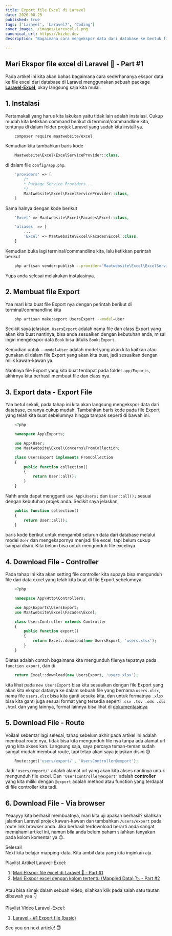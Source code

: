 ```yaml
---
title: Export file Excel di Laravel
date: 2020-08-25
published: true
tags: ['Laravel', 'Laravel7', 'Coding']
cover_image: ./images/Larexcel-1.png
canonical_url: https://hizbe.dev
description: "Bagaimana cara mengekspor data dari database ke bentuk file excel? Kita akan bahas dasar atau basic nya disini menggunakan sebuah package. Lets do it!"

---
```


<i class="fa fa-quote-left fa-3x fa-pull-left" aria-hidden="true"></i>
<h2>Mari Ekspor file excel di Laravel 📁 - Part #1</h2>

Pada artikel ini kita akan bahas bagaimana cara sederhananya ekspor data ke file excel dari database di Laravel menggunakan sebuah package [**Laravel-Excel**](https://github.com/maatwebsite/Laravel-Excel), okay langsung saja kita mulai.

## 1.  Instalasi

Pertamakali yang harus kita lakukan yaitu tidak lain adalah instalasi. Cukup mudah kita ketikkan command berikut di terminal/commandline kita, tentunya di dalam folder projek Laravel yang sudah kita install ya.

```bash
    composer require maatwebsite/excel
```

Kemudian kita tambahkan baris kode
```php
    Maatwebsite\Excel\ExcelServiceProvider::class,
```
di dalam file `config/app.php`.

```php
    'providers' => [
        /*
        * Package Service Providers...
        */
        Maatwebsite\Excel\ExcelServiceProvider::class,
    ]
```

Sama halnya dengan kode berikut
```php
    'Excel' => Maatwebsite\Excel\Facades\Excel::class,
```

```php
    'aliases' => [
        ...
        'Excel' => Maatwebsite\Excel\Facades\Excel::class,
    ]
```

Kemudian buka lagi terminal/commandline kita, lalu ketikkan perintah berikut

```bash
    php artisan vendor:publish --provider="Maatwebsite\Excel\ExcelServiceProvider"
```

Yups anda selesai melakukan instalasinya.

## 2.  Membuat file Export

Yaa mari kita buat file Export nya dengan perintah berikut di terminal/commandline kita

```bash
    php artisan make:export UsersExport --model=User
```
Sedikit saya jelaskan, `UsersExport` adalah nama file dan class Export yang akan kita buat nantinya, bisa anda sesuaikan dengan kebutuhan anda, misal ingin mengekspor data `Book` bisa ditulis `BooksExport`.

Kemudian untuk `--model=User` adalah model yang akan kita kaitkan atau gunakan di dalam file Export yang akan kita buat, jadi sesuaikan dengan milik kawan-kawan ya.

Nantinya file Export yang kita buat terdapat pada folder `app/Exports`, akhirnya kita berhasil membuat file dan class nya.

## 3.  Export data - Export File

Yaa betul sekali, pada tahap ini kita akan langsung mengekspor data dari database, caranya cukup mudah. Tambahkan baris kode pada file Export yang telah kita buat sebelumnya hingga tampak seperti di bawah ini.

```php
    <?php

    namespace App\Exports;

    use App\User;
    use Maatwebsite\Excel\Concerns\FromCollection;

    class UsersExport implements FromCollection
    {
        public function collection()
        {
            return User::all();
        }
    }
```

Nahh anda dapat mengganti `use App\Users;` dan `User::all();` sesuai dengan kebutuhan projek anda.
Sedikit saya jelaskan,

```php
    public function collection()
    {
        return User::all();
    }
```
baris kode berikut untuk mengambil seluruh data dari database melalui model `User` dan mengekspornya menjadi file excel, tapi belum cukup sampai disini. Kita belum bisa untuk mengunduh file excelnya.

## 4.  Download File - Controller

Pada tahap ini kita akan setting file controller kita supaya bisa mengunduh file dari data excel yang telah kita buat di file Export sebelumnya.

```php
    <?php

    namespace App\Http\Controllers;

    use App\Exports\UsersExport;
    use Maatwebsite\Excel\Facades\Excel;

    class UsersController extends Controller 
    {
        public function export() 
        {
            return Excel::download(new UsersExport, 'users.xlsx');
        }
    }
```
Diatas adalah contoh bagaimana kita mengunduh filenya tepatnya pada `function export`, dan di
```php
    return Excel::download(new UsersExport, 'users.xlsx');
```
kita lihat pada `new UsersExport` bisa kita sesuaikan dengan file Export yang akan kita ekspor datanya ke dalam sebuah file yang bernama `users.xlsx`, nama file `users.xlsx` bisa kita ganti sesuka kita, dan untuk formatnya `.xlsx` bisa kita ganti juga sesuai format yang tersedia seperti `.csv .tsv .ods .xls .html` dan yang lainnya, format lainnya bisa lihat di [dokumentasinya](https://docs.laravel-excel.com/3.1/exports/export-formats.html)

## 5.  Download File - Route

Voilaa! sebentar lagi selesai, tahap sebelum akhir pada artikel ini adalah membuat route nya, tidak bisa kita mengunduh file nya tanpa ada alamat url yang kita akses kan. Langsung saja, saya percaya teman-teman sudah sangat mudah membuat route, tapi tetap akan saya jelaskan disini 😅.

```php
    Route::get('users/export/', 'UsersController@export');
```

Jadi `'users/export/'` adalah alamat url yang akan kita akses nantinya untuk mengunduh file excel. Dan `'UsersController@export'` adalah **controller** yang kita miliki dengan `@export` adalah method atau function yang terdapat di file controller kita tadi.

## 6.  Download File - Via browser

Yeaayyy kita berhasil membuatnya, mari kita uji apakah berhasil? silahkan jalankan Laravel projek kawan-kawan dan tambahkan `/users/export` pada route link browser anda. Jika berhasil terdownload berarti anda sangat memahami artikel ini, namun bila anda belum paham silahkan tanyakan pada kolom komentar ya 😉.

Selesai!<br>
Next kita belajar mapping-data. Kita ambil data yang kita inginkan aja.

Playlist Artikel Laravel-Excel:

1.  [Mari Ekspor file excel di Laravel 📁 - Part #1](https://hizbe.dev/export-file-excel-di-laravel/)
2.  [Mari Ekspor excel dengan kolom tertentu (Mappind Data) 🏷️ - Part #2](https://hizbe.dev/export-file-excel-di-laravel-mapping-data/)


Atau bisa simak dalam sebuah video, silahkan klik pada salah satu tautan dibawah yaa 👇

Playlist Video Laravel-Excel:

1.  [Laravel - #1 Export file (basic)](https://youtu.be/usVc9IgHpk4)

See you on next article! 😇